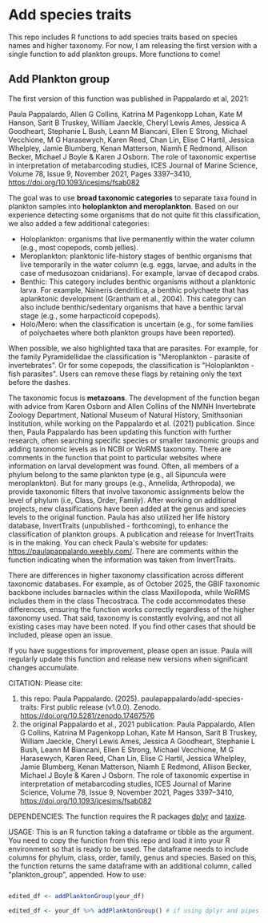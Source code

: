 # Add species traits

This repo includes R functions to add species traits based on species names and higher taxonomy. For now, I am releasing the first version with a single function to add plankton groups. More functions to come!

## Add Plankton group

The first version of this function was published in Pappalardo et al, 2021:

Paula Pappalardo, Allen G Collins, Katrina M Pagenkopp Lohan, Kate M Hanson, Sarit B Truskey, William Jaeckle, Cheryl Lewis Ames, Jessica A Goodheart, Stephanie L Bush, Leann M Biancani, Ellen E Strong, Michael Vecchione, M G Harasewych, Karen Reed, Chan Lin, Elise C Hartil, Jessica Whelpley, Jamie Blumberg, Kenan Matterson, Niamh E Redmond, Allison Becker, Michael J Boyle & Karen J Osborn. The role of taxonomic expertise in interpretation of metabarcoding studies, ICES Journal of Marine Science, Volume 78, Issue 9, November 2021, Pages 3397–3410, https://doi.org/10.1093/icesjms/fsab082

The goal was to use __broad taxonomic categories__ to separate taxa found in plankton samples into __holoplankton and meroplankton__. Based on our experience detecting some organisms that do not quite fit this classification, we also added a few additional categories:

* Holoplankton: organisms that live permanently within the water column (e.g., most copepods, comb jellies).
* Meroplankton:  planktonic life-history stages of benthic organisms that live temporarily in the water column (e.g. eggs, larvae, and adults in the case of medusozoan cnidarians). For example, larvae of decapod crabs.
* Benthic: This category includes benthic organisms without a planktonic larva. For example, Naineris dendritica, a benthic polychaete that has aplanktonic development (Grantham et al., 2004). This category can also include benthic/sedentary organisms that have a benthic larval stage (e.g., some harpacticoid copepods).
* Holo/Mero: when the classification is uncertain (e.g., for some families of polychaetes where both plankton groups have been reported).

When possible, we also highlighted taxa that are parasites. For example, for the family Pyramidellidae the classification is "Meroplankton - parasite of invertebrates". Or for some copepods, the classification is "Holoplankton - fish parasites". Users can remove these flags by retaining only the text before the dashes.

The taxonomic focus is __metazoans__. The development of the function began with advice from Karen Osborn and Allen Collins of the NMNH Invertebrate Zoology Department, National Museum of Natural History, Smithsonian Institution, while working on the Pappalardo et al. (2021) publication. Since then, Paula Pappalardo has been updating this function with further research, often searching specific species or smaller taxonomic groups and adding taxonomic levels as in NCBI or WoRMS taxonomy. There are comments in the function that point to particular websites where information on larval development was found. Often, all members of a phylum belong to the same plankton type (e.g., all Sipuncula were meroplankton). But for many groups (e.g., Annelida, Arthropoda), we provide taxonomic filters that involve taxonomic assignments below the level of phylum (i.e, Class, Order, Family). After working on additional projects, new classifications have been added at the genus and species levels to the original function. Paula has also utilized her life history database, InvertTraits (unpublished - forthcoming), to enhance the classification of plankton groups. A publication and release for InvertTraits is in the making. You can check Paula's website for updates: https://paulapappalardo.weebly.com/. There are comments within the function indicating when the information was taken from InvertTraits. 

There are differences in higher taxonomy classification across different taxonomic databases. For example, as of October 2025, the GBIF taxonomic backbone includes barnacles within the class Maxillopoda, while WoRMS includes them in the class Thecostraca. The code accommodates these differences, ensuring the function works correctly regardless of the higher taxonomy used. That said, taxonomy is constantly evolving, and not all existing cases may have been noted. If you find other cases that should be included, please open an issue.  

If you have suggestions for improvement, please open an issue. Paula will regularly update this function and release new versions when significant changes accumulate.

CITATION: Please cite:
1) this repo: Paula Pappalardo. (2025). paulapappalardo/add-species-traits: First public release (v1.0.0). Zenodo. https://doi.org/10.5281/zenodo.17467576
2) the original Pappalardo et al., 2021 publication:
Paula Pappalardo, Allen G Collins, Katrina M Pagenkopp Lohan, Kate M Hanson, Sarit B Truskey, William Jaeckle, Cheryl Lewis Ames, Jessica A Goodheart, Stephanie L Bush, Leann M Biancani, Ellen E Strong, Michael Vecchione, M G Harasewych, Karen Reed, Chan Lin, Elise C Hartil, Jessica Whelpley, Jamie Blumberg, Kenan Matterson, Niamh E Redmond, Allison Becker, Michael J Boyle & Karen J Osborn. The role of taxonomic expertise in interpretation of metabarcoding studies, ICES Journal of Marine Science, Volume 78, Issue 9, November 2021, Pages 3397–3410, https://doi.org/10.1093/icesjms/fsab082

DEPENDENCIES: The function requires the R packages [dplyr](https://dplyr.tidyverse.org/) and [taxize](https://docs.ropensci.org/taxize/articles/taxize.html).

USAGE: This is an R function taking a dataframe or tibble as the argument. You need to copy the function from this repo and load it into your R environment so that is ready to be used. The dataframe needs to include columns for phylum, class, order, family, genus and species. Based on this, the function returns the same dataframe with an additional column, called "plankton_group", appended. How to use:

```r

edited_df <- addPlanktonGroup(your_df)

edited_df <- your_df %>% addPlanktonGroup() # if using dplyr and pipes
```


